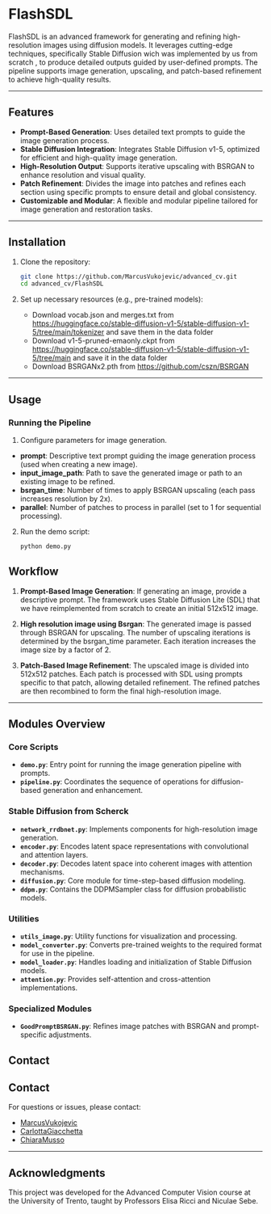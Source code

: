 # FlashSDL

FlashSDL is an advanced framework for generating and refining high-resolution images using diffusion models. It leverages cutting-edge techniques, specifically Stable Diffusion wich was implemented by us from scratch , to produce detailed outputs guided by user-defined prompts. The pipeline supports image generation, upscaling, and patch-based refinement to achieve high-quality results.

---

## Features

- **Prompt-Based Generation**: Uses detailed text prompts to guide the image generation process.
- **Stable Diffusion Integration**: Integrates Stable Diffusion v1-5, optimized for efficient and high-quality image generation.
- **High-Resolution Output**: Supports iterative upscaling with BSRGAN to enhance resolution and visual quality.
- **Patch Refinement**: Divides the image into patches and refines each section using specific prompts to ensure detail and global consistency.
- **Customizable and Modular**: A flexible and modular pipeline tailored for image generation and restoration tasks.


---

## Installation

1. Clone the repository:
   ```bash
   git clone https://github.com/MarcusVukojevic/advanced_cv.git
   cd advanced_cv/FlashSDL
   ```

2. Set up necessary resources (e.g., pre-trained models):
   - Download vocab.json and merges.txt from https://huggingface.co/stable-diffusion-v1-5/stable-diffusion-v1-5/tree/main/tokenizer and save them in the data folder
   - Download v1-5-pruned-emaonly.ckpt from https://huggingface.co/stable-diffusion-v1-5/stable-diffusion-v1-5/tree/main and save it in the data folder
   - Download BSRGANx2.pth from https://github.com/cszn/BSRGAN

---

## Usage

### Running the Pipeline

1. Configure parameters for image generation.
- **prompt**: Descriptive text prompt guiding the image generation process (used when creating a new image).
- **input_image_path**: Path to save the generated image or path to an existing image to be refined.
- **bsrgan_time**: Number of times to apply BSRGAN upscaling (each pass increases resolution by 2x).
- **parallel**: Number of patches to process in parallel (set to 1 for sequential processing).

2. Run the demo script:
   ```bash
   python demo.py
   ```

## Workflow

1. **Prompt-Based Image Generation**: If generating an image, provide a descriptive prompt. The framework uses Stable Diffusion Lite (SDL) that we have reimplemented from scratch to create an initial 512x512 image.

2. **High resolution image using Bsrgan**: The generated image is passed through BSRGAN for upscaling. The number of upscaling iterations is determined by the bsrgan_time parameter. Each iteration increases the image size by a factor of 2.

3. **Patch-Based Image Refinement**: The upscaled image is divided into 512x512 patches. Each patch is processed with SDL using prompts specific to that patch, allowing detailed refinement. The refined patches are then recombined to form the final high-resolution image.


---

## Modules Overview

### Core Scripts

- **`demo.py`**: Entry point for running the image generation pipeline with prompts.
- **`pipeline.py`**: Coordinates the sequence of operations for diffusion-based generation and enhancement.

### Stable Diffusion from Scherck

- **`network_rrdbnet.py`**: Implements components for high-resolution image generation.
- **`encoder.py`**: Encodes latent space representations with convolutional and attention layers.
- **`decoder.py`**: Decodes latent space into coherent images with attention mechanisms.
- **`diffusion.py`**: Core module for time-step-based diffusion modeling.
- **`ddpm.py`**: Contains the DDPMSampler class for diffusion probabilistic models.

### Utilities

- **`utils_image.py`**: Utility functions for visualization and processing.
- **`model_converter.py`**: Converts pre-trained weights to the required format for use in the pipeline.
- **`model_loader.py`**: Handles loading and initialization of Stable Diffusion models.
- **`attention.py`**: Provides self-attention and cross-attention implementations.

### Specialized Modules

- **`GoodPromptBSRGAN.py`**:  Refines image patches with BSRGAN and prompt-specific adjustments.

## Contact

## Contact

For questions or issues, please contact:
- [MarcusVukojevic](https://github.com/MarcusVukojevic)
- [CarlottaGiacchetta](https://github.com/CarlottaGiacchetta)
- [ChiaraMusso](https://github.com/ChiaraMuss)

---

## Acknowledgments

This project was developed for the Advanced Computer Vision course at the University of Trento, taught by Professors Elisa Ricci and Niculae Sebe.

